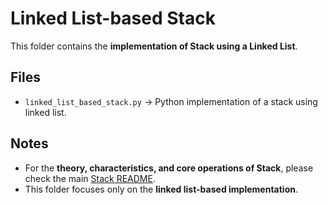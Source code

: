 # Linked List-based Stack

This folder contains the **implementation of Stack using a Linked List**.

## Files
- `linked_list_based_stack.py` → Python implementation of a stack using linked list.

## Notes
- For the **theory, characteristics, and core operations of Stack**, please check the main [Stack README](../06_Stack_Introduction/README.md).
- This folder focuses only on the **linked list-based implementation**.